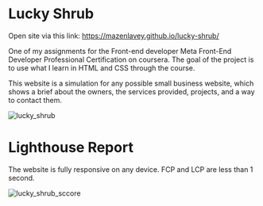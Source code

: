 # Lucky Shrub

Open site via this link: https://mazenlavey.github.io/lucky-shrub/

One of my assignments for the Front-end developer Meta Front-End Developer Professional Certification on coursera. The goal of the project is to use what I learn in HTML and CSS through the course.

This website is a simulation for any possible small business website, which shows a brief about the owners, the services provided, projects, and a way to contact them.

![lucky_shrub](https://user-images.githubusercontent.com/122162390/217041953-a4398304-1925-4afd-8316-8a0b0d4247e9.jpg)

# Lighthouse Report
The website is fully responsive on any device. FCP and LCP are less than 1 second.

![lucky_shrub_sccore](https://user-images.githubusercontent.com/122162390/217041931-80c54c13-729e-43f0-a15f-23e3a1f8ff75.jpg)
